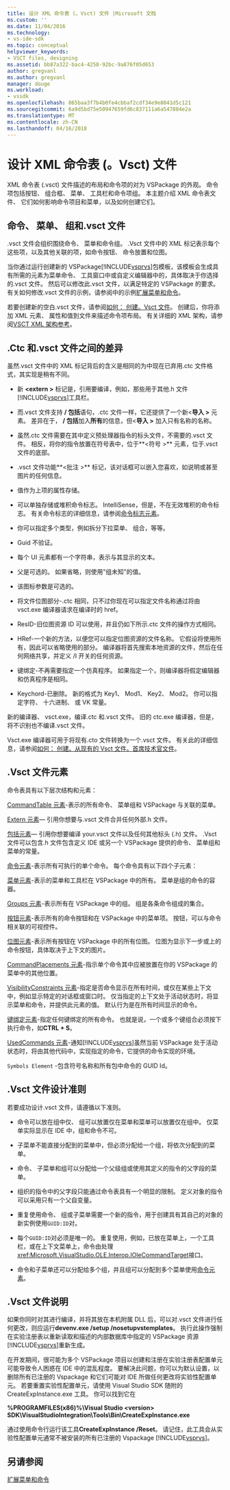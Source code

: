 ```yaml
---
title: 设计 XML 命令表 (。Vsct) 文件 |Microsoft 文档
ms.custom: ''
ms.date: 11/04/2016
ms.technology:
- vs-ide-sdk
ms.topic: conceptual
helpviewer_keywords:
- VSCT files, designing
ms.assetid: bb87a322-bac4-4258-92bc-9a876f05d653
author: gregvanl
ms.author: gregvanl
manager: douge
ms.workload:
- vssdk
ms.openlocfilehash: 865baa3f7b4b0fe4cbbaf2cdf34e9e8041d5c121
ms.sourcegitcommit: 6a9d5bd75e50947659fd6c837111a6a547884e2a
ms.translationtype: MT
ms.contentlocale: zh-CN
ms.lasthandoff: 04/16/2018
---
```

# <a name="designing-xml-command-table-vsct-files"></a>设计 XML 命令表 (。Vsct) 文件
XML 命令表 (.vsct) 文件描述的布局和命令项的对为 VSPackage 的外观。 命令项包括按钮、 组合框、 菜单、 工具栏和命令项组。 本主题介绍 XML 命令表文件、 它们如何影响命令项目和菜单，以及如何创建它们。

## <a name="commands-menus-groups-and-the-vsct-file"></a>命令、 菜单、 组和.vsct 文件
 .vsct 文件会组织围绕命令、 菜单和命令组。 .Vsct 文件中的 XML 标记表示每个这些项，以及其他关联的项，如命令按钮、 命令放置和位图。

 当你通过运行创建新的 VSPackage[!INCLUDE[vsprvs](../../code-quality/includes/vsprvs_md.md)]包模板，该模板会生成具有所需的元素为菜单命令、 工具窗口中或自定义编辑器中的，具体取决于你选择的.vsct 文件。 然后可以修改此.vsct 文件，以满足特定的 VSPackage 的要求。 有关如何修改.vsct 文件的示例，请参阅中的示例[扩展菜单和命令](../../extensibility/extending-menus-and-commands.md)。

 若要创建新的空白.vsct 文件，请参阅[如何： 创建。Vsct 文件](../../extensibility/internals/how-to-create-a-dot-vsct-file.md)。 创建后，你将添加 XML 元素、 属性和值到文件来描述命令项布局。 有关详细的 XML 架构，请参阅[VSCT XML 架构参考](../../extensibility/vsct-xml-schema-reference.md)。

## <a name="differences-between-ctc-and-vsct-files"></a>.Ctc 和.vsct 文件之间的差异
 虽然.vsct 文件中的 XML 标记背后的含义是相同的为中现在已弃用.ctc 文件格式，其实现是稍有不同。

-   新 **\<extern >** 标记是，引用要编译，例如，那些用于其他.h 文件[!INCLUDE[vsprvs](../../code-quality/includes/vsprvs_md.md)]工具栏。

-   而.vsct 文件支持 **/ 包括**语句，.ctc 文件一样，它还提供了一个新\<**导入 >** 元素。 差异在于， **/ 包括**加入**所有**的信息，但\<**导入 >** 加入只有名称的名称。

-   虽然.ctc 文件需要在其中定义预处理器指令的标头文件，不需要的.vsct 文件。 相反，将你的指令放置在符号表中，位于**\<符号 >** 元素，位于.vsct 文件的底部。

-   .vsct 文件功能**\<批注 >** 标记，该对话框可以嵌入您喜欢，如说明或甚至图片的任何信息。

-   值作为上项的属性存储。

-   可以单独存储或堆积命令标志。  IntelliSense，但是，不在无效堆积的命令标志。 有关命令标志的详细信息，请参阅[命令标志元素](../../extensibility/command-flag-element.md)。

-   你可以指定多个类型，例如拆分下拉菜单、 组合，等等。

-   Guid 不验证。

-   每个 UI 元素都有一个字符串，表示与其显示的文本。

-   父是可选的。 如果省略，则使用"组未知"的值。

-   该图标参数是可选的。

-   将文件位图部分-.ctc 相同，只不过你现在可以指定文件名称通过将由 vsct.exe 编译器请求在编译时的 href。

-   ResID-旧位图资源 ID 可以使用，并且仍如下所示.ctc 文件的操作方式相同。

-   HRef-一个新的方法，以便您可以指定位图资源的文件名称。 它假设将使用所有，因此可以省略使用的部分。 编译器将首先搜索本地资源的文件，然后在任何网络共享，并定义 /I 开关的任何资源。

-   键绑定-不再需要指定一个仿真程序。 如果指定一个，则编译器将假定编辑器和仿真程序是相同。

-   Keychord-已删除。 新的格式为 Key1、 Mod1、 Key2、 Mod2。  你可以指定字符、 十六进制、 或 VK 常量。

 新的编译器、 vsct.exe，编译.ctc 和.vsct 文件。 旧的 ctc.exe 编译器，但是，将不识别也不编译.vsct 文件。

 Vsct.exe 编译器可用于将现有.cto 文件转换为一个.vsct 文件。 有关此的详细信息，请参阅[如何： 创建。从现有的 Vsct 文件。首席技术官文件](../../extensibility/internals/how-to-create-a-dot-vsct-file.md#how-to-create-a-dot-vsct-file-from-an-existing-dot-cto-file)。

## <a name="the-vsct-file-elements"></a>.Vsct 文件元素
 命令表具有以下层次结构和元素：

 [CommandTable 元素](../../extensibility/commandtable-element.md)-表示的所有命令、 菜单组和 VSPackage 与关联的菜单。

 [Extern 元素](../../extensibility/extern-element.md)— 引用你想要与.vsct 文件合并任何外部.h 文件。

 [包括元素](../../extensibility/include-element.md)— 引用你想要编译 your.vsct 文件以及任何其他标头 (.h) 文件。 .Vsct 文件可以包含.h 文件包含定义 IDE 或另一个 VSPackage 提供的命令、 菜单组和菜单的常量。

 [命令元素](../../extensibility/commands-element.md)-表示所有可执行的单个命令。 每个命令具有以下四个子元素：

 [菜单元素](../../extensibility/menus-element.md)-表示的菜单和工具栏在 VSPackage 中的所有。 菜单是组的命令的容器。

 [Groups 元素](../../extensibility/groups-element.md)-表示所有在 VSPackage 中的组。 组是各条命令组成的集合。

 [按钮元素](../../extensibility/buttons-element.md)-表示所有的命令按钮和在 VSPackage 中的菜单项。 按钮，可以与命令相关联的可视控件。

 [位图元素](../../extensibility/bitmaps-element.md)-表示所有按钮在 VSPackage 中的所有位图。 位图为显示下一步或上的命令按钮，具体取决于上下文的图片。

 [CommandPlacements 元素](../../extensibility/commandplacements-element.md)-指示单个命令其中应被放置在你的 VSPackage 的菜单中的其他位置。

 [VisibilityConstraints 元素](../../extensibility/visibilityconstraints-element.md)-指定是否命令显示在所有时间，或仅在某些上下文中，例如显示特定的对话框或窗口时。 仅当指定的上下文处于活动状态时，将显示菜单和命令，并提供此元素的值。 默认行为是在所有时间显示的命令。

 [键绑定元素](../../extensibility/keybindings-element.md)-指定任何键绑定的所有命令。 也就是说，一个或多个键组合必须按下执行命令，如**CTRL + S**。

 [UsedCommands 元素](../../extensibility/usedcommands-element.md)-通知[!INCLUDE[vsprvs](../../code-quality/includes/vsprvs_md.md)]虽然当前 VSPackage 处于活动状态时，将由其他代码中，实现指定的命令，它提供的命令实现的环境。

 `Symbols Element` -包含符号名称和所有包中命令的 GUID Id。

## <a name="vsct-file-design-guidelines"></a>.Vsct 文件设计准则
 若要成功设计.vsct 文件，请遵循以下准则。

-   命令可以放在组中仅、 组可以放置仅在菜单和菜单可以放置仅在组中。 仅菜单实际显示在 IDE 中，组和命令不可。

-   子菜单不能直接分配到的菜单中，但必须分配给一个组，将依次分配到的菜单。

-   命令、 子菜单和组可以分配给一个父级组或使用其定义的指令的父字段的菜单。

-   组织的指令中的父字段只能通过命令表具有一个明显的限制。 定义对象的指令可以采用只有一个父自变量。

-   重复使用命令、 组或子菜单需要一个新的指令，用于创建具有其自己的对象的新实例使用`GUID:ID`对。

-   每个`GUID:ID`对必须是唯一的。 重复使用，例如，已放在菜单上，一个工具栏，或在上下文菜单上，命令由处理<xref:Microsoft.VisualStudio.OLE.Interop.IOleCommandTarget>接口。

-   命令和子菜单还可以分配给多个组，并且组可以分配到多个菜单使用[命令元素](../../extensibility/commands-element.md)。

## <a name="vsct-file-notes"></a>.Vsct 文件说明
 如果你同时对其进行编译，并将其放在本机附属 DLL 后，可以对.vsct 文件进行任何更改，则应运行**devenv.exe /setup /nosetupvstemplates**。 执行此操作强制在实验注册表以重新读取和描述的内部数据库中指定的 VSPackage 资源[!INCLUDE[vsprvs](../../code-quality/includes/vsprvs_md.md)]重新生成。

 在开发期间，很可能为多个 VSPackage 项目以创建和注册在实验注册表配置单元可能导致令人困惑在 IDE 中的混乱程度。 要解决此问题，你可以为默认设置，以删除所有已注册的 Vspackage 和它们可能对 IDE 所做任何更改将实验性配置单元。 若要重置实验性配置单元，请使用 Visual Studio SDK 随附的 CreateExpInstance.exe 工具。 你可以找到它在

 **%PROGRAMFILES(x86)%\Visual Studio \<version> SDK\VisualStudioIntegration\Tools\Bin\CreateExpInstance.exe**

 通过使用命令行运行该工具**CreateExpInstance /Reset**。 请记住，此工具会从实验性配置单元通常不被安装的所有已注册的 Vspackage [!INCLUDE[vsprvs](../../code-quality/includes/vsprvs_md.md)]。

## <a name="see-also"></a>另请参阅
 [扩展菜单和命令](../../extensibility/extending-menus-and-commands.md)